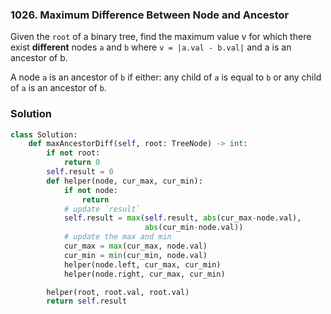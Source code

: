 ### 1026. Maximum Difference Between Node and Ancestor

Given the `root` of a binary tree, find the maximum value v for which there exist **different** nodes `a` and `b` where `v = |a.val - b.val|` and a is an ancestor of b.

A node `a` is an ancestor of `b` if either: any child of `a` is equal to `b` or any child of `a` is an ancestor of `b`.



### Solution

```python
class Solution:
    def maxAncestorDiff(self, root: TreeNode) -> int:
        if not root:
            return 0
        self.result = 0
        def helper(node, cur_max, cur_min):
            if not node:
                return
            # update `result`
            self.result = max(self.result, abs(cur_max-node.val),
                              abs(cur_min-node.val))
            # update the max and min
            cur_max = max(cur_max, node.val)
            cur_min = min(cur_min, node.val)
            helper(node.left, cur_max, cur_min)
            helper(node.right, cur_max, cur_min)

        helper(root, root.val, root.val)
        return self.result
```

